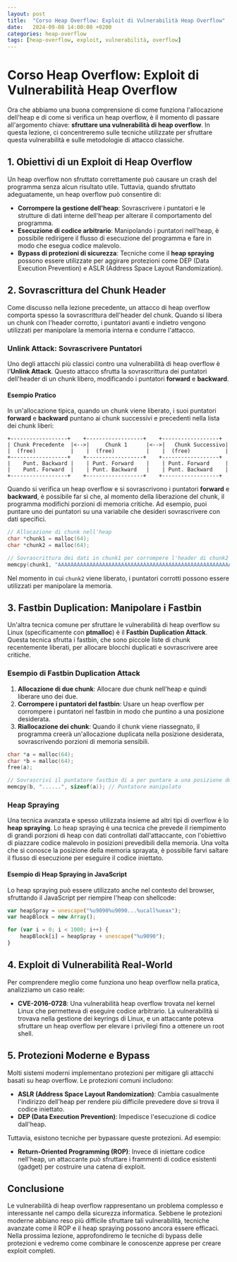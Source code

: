 ```yaml
---
layout: post
title:  "Corso Heap Overflow: Exploit di Vulnerabilità Heap Overflow"
date:   2024-09-08 14:00:00 +0200
categories: heap-overflow
tags: [heap-overflow, exploit, vulnerabilità, overflow]
---
```


# Corso Heap Overflow: Exploit di Vulnerabilità Heap Overflow

Ora che abbiamo una buona comprensione di come funziona l'allocazione dell'heap e di come si verifica un heap overflow, è il momento di passare all'argomento chiave: **sfruttare una vulnerabilità di heap overflow**. In questa lezione, ci concentreremo sulle tecniche utilizzate per sfruttare questa vulnerabilità e sulle metodologie di attacco classiche.

## 1. Obiettivi di un Exploit di Heap Overflow

Un heap overflow non sfruttato correttamente può causare un crash del programma senza alcun risultato utile. Tuttavia, quando sfruttato adeguatamente, un heap overflow può consentire di:

- **Corrompere la gestione dell'heap**: Sovrascrivere i puntatori e le strutture di dati interne dell'heap per alterare il comportamento del programma.
- **Esecuzione di codice arbitrario**: Manipolando i puntatori nell'heap, è possibile redirigere il flusso di esecuzione del programma e fare in modo che esegua codice malevolo.
- **Bypass di protezioni di sicurezza**: Tecniche come il **heap spraying** possono essere utilizzate per aggirare protezioni come DEP (Data Execution Prevention) e ASLR (Address Space Layout Randomization).

## 2. Sovrascrittura del Chunk Header

Come discusso nella lezione precedente, un attacco di heap overflow comporta spesso la sovrascrittura dell'header del chunk. Quando si libera un chunk con l'header corrotto, i puntatori avanti e indietro vengono utilizzati per manipolare la memoria interna e condurre l'attacco.

### Unlink Attack: Sovrascrivere Puntatori

Uno degli attacchi più classici contro una vulnerabilità di heap overflow è l'**Unlink Attack**. Questo attacco sfrutta la sovrascrittura dei puntatori dell'header di un chunk libero, modificando i puntatori **forward** e **backward**.

#### Esempio Pratico

In un'allocazione tipica, quando un chunk viene liberato, i suoi puntatori **forward** e **backward** puntano ai chunk successivi e precedenti nella lista dei chunk liberi:

```
+------------------+    +------------------+    +------------------+
| Chunk Precedente  |<-->|     Chunk 1      |<-->|   Chunk Successivo|
|  (free)           |    |  (free)          |    |  (free)           |
+------------------+    +------------------+    +------------------+
|    Punt. Backward |    | Punt. Forward    |    | Punt. Forward     |
|    Punt. Forward  |    | Punt. Backward   |    | Punt. Backward    |
+------------------+    +------------------+    +------------------+
```

Quando si verifica un heap overflow e si sovrascrivono i puntatori **forward** e **backward**, è possibile far sì che, al momento della liberazione del chunk, il programma modifichi porzioni di memoria critiche. Ad esempio, puoi puntare uno dei puntatori su una variabile che desideri sovrascrivere con dati specifici.

```c
// Allocazione di chunk nell'heap
char *chunk1 = malloc(64);
char *chunk2 = malloc(64);

// Sovrascrittura dei dati in chunk1 per corrompere l'header di chunk2
memcpy(chunk1, "AAAAAAAAAAAAAAAAAAAAAAAAAAAAAAAAAAAAAAAAAAAAAAAAAAAAAAAAAAAAAAAAA", 80);
```

Nel momento in cui `chunk2` viene liberato, i puntatori corrotti possono essere utilizzati per manipolare la memoria.

## 3. Fastbin Duplication: Manipolare i Fastbin

Un'altra tecnica comune per sfruttare le vulnerabilità di heap overflow su Linux (specificamente con **ptmalloc**) è il **Fastbin Duplication Attack**. Questa tecnica sfrutta i fastbin, che sono piccole liste di chunk recentemente liberati, per allocare blocchi duplicati e sovrascrivere aree critiche.

### Esempio di Fastbin Duplication Attack

1. **Allocazione di due chunk**: Allocare due chunk nell'heap e quindi liberare uno dei due.
2. **Corrompere i puntatori del fastbin**: Usare un heap overflow per corrompere i puntatori nel fastbin in modo che puntino a una posizione desiderata.
3. **Riallocazione dei chunk**: Quando il chunk viene riassegnato, il programma creerà un'allocazione duplicata nella posizione desiderata, sovrascrivendo porzioni di memoria sensibili.

```c
char *a = malloc(64);
char *b = malloc(64);
free(a);

// Sovrascrivi il puntatore fastbin di a per puntare a una posizione desiderata
memcpy(b, "......", sizeof(a)); // Puntatore manipolato
```

### Heap Spraying

Una tecnica avanzata e spesso utilizzata insieme ad altri tipi di overflow è lo **heap spraying**. Lo heap spraying è una tecnica che prevede il riempimento di grandi porzioni di heap con dati controllati dall'attaccante, con l'obiettivo di piazzare codice malevolo in posizioni prevedibili della memoria. Una volta che si conosce la posizione della memoria sprayata, è possibile farvi saltare il flusso di esecuzione per eseguire il codice iniettato.

#### Esempio di Heap Spraying in JavaScript

Lo heap spraying può essere utilizzato anche nel contesto del browser, sfruttando il JavaScript per riempire l'heap con shellcode:

```javascript
var heapSpray = unescape("%u9090%u9090...%ucall%ueax");
var heapBlock = new Array();

for (var i = 0; i < 1000; i++) {
    heapBlock[i] = heapSpray + unescape("%u9090");
}
```

## 4. Exploit di Vulnerabilità Real-World

Per comprendere meglio come funziona uno heap overflow nella pratica, analizziamo un caso reale:

- **CVE-2016-0728**: Una vulnerabilità heap overflow trovata nel kernel Linux che permetteva di eseguire codice arbitrario. La vulnerabilità si trovava nella gestione dei keyrings di Linux, e un attaccante poteva sfruttare un heap overflow per elevare i privilegi fino a ottenere un root shell.

## 5. Protezioni Moderne e Bypass

Molti sistemi moderni implementano protezioni per mitigare gli attacchi basati su heap overflow. Le protezioni comuni includono:

- **ASLR (Address Space Layout Randomization)**: Cambia casualmente l'indirizzo dell'heap per rendere più difficile prevedere dove si trova il codice iniettato.
- **DEP (Data Execution Prevention)**: Impedisce l'esecuzione di codice dall'heap.

Tuttavia, esistono tecniche per bypassare queste protezioni. Ad esempio:

- **Return-Oriented Programming (ROP)**: Invece di iniettare codice nell'heap, un attaccante può sfruttare i frammenti di codice esistenti (gadget) per costruire una catena di exploit.

## Conclusione

Le vulnerabilità di heap overflow rappresentano un problema complesso e interessante nel campo della sicurezza informatica. Sebbene le protezioni moderne abbiano reso più difficile sfruttare tali vulnerabilità, tecniche avanzate come il ROP e il heap spraying possono ancora essere efficaci. Nella prossima lezione, approfondiremo le tecniche di bypass delle protezioni e vedremo come combinare le conoscenze apprese per creare exploit completi.

